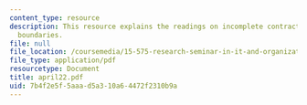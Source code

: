 ```yaml
---
content_type: resource
description: This resource explains the readings on incomplete contracts and firm
  boundaries.
file: null
file_location: /coursemedia/15-575-research-seminar-in-it-and-organizations-economic-perspectives-spring-2004/7b4f2e5f5aaad5a310a64472f2310b9a_april22.pdf
file_type: application/pdf
resourcetype: Document
title: april22.pdf
uid: 7b4f2e5f-5aaa-d5a3-10a6-4472f2310b9a
---
```

